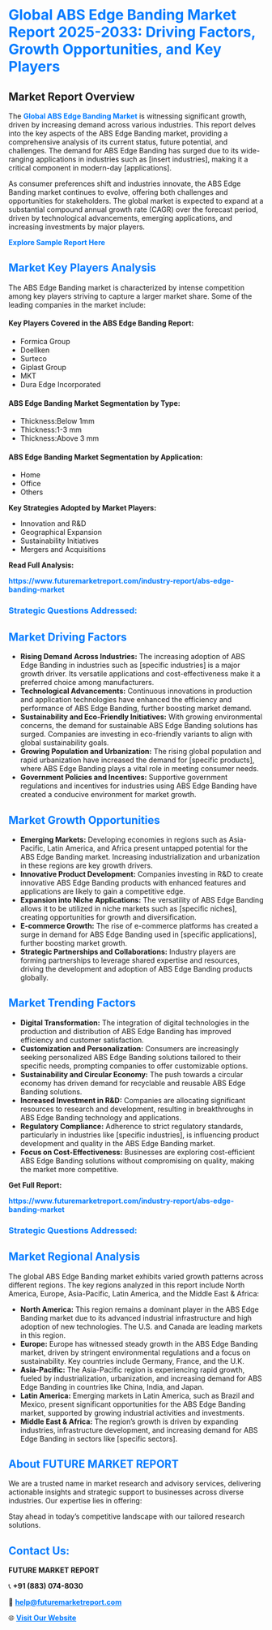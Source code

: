 <h1 style="color: #007BFF;">Global ABS Edge Banding Market Report 2025-2033: Driving Factors, Growth Opportunities, and Key Players</h1>

<section id="overview">
<h2>Market Report Overview</h2>
<p>The <a href="https://www.futuremarketreport.com/industry-report/abs-edge-banding-market" style="color: #007BFF; text-decoration: none;"><strong>Global ABS Edge Banding Market</strong></a> is witnessing significant growth, driven by increasing demand across various industries. This report delves into the key aspects of the ABS Edge Banding market, providing a comprehensive analysis of its current status, future potential, and challenges. The demand for ABS Edge Banding has surged due to its wide-ranging applications in industries such as [insert industries], making it a critical component in modern-day [applications].</p>
<p>As consumer preferences shift and industries innovate, the ABS Edge Banding market continues to evolve, offering both challenges and opportunities for stakeholders. The global market is expected to expand at a substantial compound annual growth rate (CAGR) over the forecast period, driven by technological advancements, emerging applications, and increasing investments by major players.</p>
</section>

<section id="overview">
<p><a href="https://www.futuremarketreport.com/request-sample/reportId=43694" style="color: #007BFF; text-decoration: none;"><strong>Explore Sample Report Here</strong></a></p>
</section>

<section id="key-players">
<h2 style="color: #007BFF;">Market Key Players Analysis</h2>
<p>The ABS Edge Banding market is characterized by intense competition among key players striving to capture a larger market share. Some of the leading companies in the market include:</p>
<h4>Key Players Covered in the ABS Edge Banding Report:</h4>
<ul><li>Formica Group</li><li>Doellken</li><li>Surteco</li><li>Giplast Group</li><li>MKT</li><li>Dura Edge Incorporated</li></ul>
<h4>ABS Edge Banding Market Segmentation by Type:</h4>
<ul><li>Thickness:Below 1mm</li><li>Thickness:1-3 mm</li><li>Thickness:Above 3 mm</li></ul>

<h4>ABS Edge Banding Market Segmentation by Application:</h4>
<ul><li>Home</li><li>Office</li><li>Others</li></ul>
<p><strong>Key Strategies Adopted by Market Players:</strong></p>
<ul>
<li>Innovation and R&D</li>
<li>Geographical Expansion</li>
<li>Sustainability Initiatives</li>
<li>Mergers and Acquisitions</li>
</ul>
</section>

<section>
<p><strong>Read Full Analysis: </strong></p><a href="https://www.futuremarketreport.com/industry-report/abs-edge-banding-market" style="color: #007BFF; text-decoration: none;"><strong>https://www.futuremarketreport.com/industry-report/abs-edge-banding-market</strong></a>
<h3 style="color: #007BFF;">Strategic Questions Addressed:</h3>
</section>

<section id="driving-factors">
<h2 style="color: #007BFF;">Market Driving Factors</h2>
<ul>
<li><strong>Rising Demand Across Industries:</strong> The increasing adoption of ABS Edge Banding in industries such as [specific industries] is a major growth driver. Its versatile applications and cost-effectiveness make it a preferred choice among manufacturers.</li>
<li><strong>Technological Advancements:</strong> Continuous innovations in production and application technologies have enhanced the efficiency and performance of ABS Edge Banding, further boosting market demand.</li>
<li><strong>Sustainability and Eco-Friendly Initiatives:</strong> With growing environmental concerns, the demand for sustainable ABS Edge Banding solutions has surged. Companies are investing in eco-friendly variants to align with global sustainability goals.</li>
<li><strong>Growing Population and Urbanization:</strong> The rising global population and rapid urbanization have increased the demand for [specific products], where ABS Edge Banding plays a vital role in meeting consumer needs.</li>
<li><strong>Government Policies and Incentives:</strong> Supportive government regulations and incentives for industries using ABS Edge Banding have created a conducive environment for market growth.</li>
</ul>
</section>

<section id="growth-opportunities">
<h2 style="color: #007BFF;">Market Growth Opportunities</h2>
<ul>
<li><strong>Emerging Markets:</strong> Developing economies in regions such as Asia-Pacific, Latin America, and Africa present untapped potential for the ABS Edge Banding market. Increasing industrialization and urbanization in these regions are key growth drivers.</li>
<li><strong>Innovative Product Development:</strong> Companies investing in R&D to create innovative ABS Edge Banding products with enhanced features and applications are likely to gain a competitive edge.</li>
<li><strong>Expansion into Niche Applications:</strong> The versatility of ABS Edge Banding allows it to be utilized in niche markets such as [specific niches], creating opportunities for growth and diversification.</li>
<li><strong>E-commerce Growth:</strong> The rise of e-commerce platforms has created a surge in demand for ABS Edge Banding used in [specific applications], further boosting market growth.</li>
<li><strong>Strategic Partnerships and Collaborations:</strong> Industry players are forming partnerships to leverage shared expertise and resources, driving the development and adoption of ABS Edge Banding products globally.</li>
</ul>
</section>

<section id="trending-factors">
<h2 style="color: #007BFF;">Market Trending Factors</h2>
<ul>
<li><strong>Digital Transformation:</strong> The integration of digital technologies in the production and distribution of ABS Edge Banding has improved efficiency and customer satisfaction.</li>
<li><strong>Customization and Personalization:</strong> Consumers are increasingly seeking personalized ABS Edge Banding solutions tailored to their specific needs, prompting companies to offer customizable options.</li>
<li><strong>Sustainability and Circular Economy:</strong> The push towards a circular economy has driven demand for recyclable and reusable ABS Edge Banding solutions.</li>
<li><strong>Increased Investment in R&D:</strong> Companies are allocating significant resources to research and development, resulting in breakthroughs in ABS Edge Banding technology and applications.</li>
<li><strong>Regulatory Compliance:</strong> Adherence to strict regulatory standards, particularly in industries like [specific industries], is influencing product development and quality in the ABS Edge Banding market.</li>
<li><strong>Focus on Cost-Effectiveness:</strong> Businesses are exploring cost-efficient ABS Edge Banding solutions without compromising on quality, making the market more competitive.</li>
</ul>
</section>

<section>
<p><strong>Get Full Report: </strong></p><a href="https://www.futuremarketreport.com/industry-report/abs-edge-banding-market" style="color: #007BFF; text-decoration: none;"><strong>https://www.futuremarketreport.com/industry-report/abs-edge-banding-market</strong></a>
<h3 style="color: #007BFF;">Strategic Questions Addressed:</h3>
</section>


<section id="regional-analysis">
<h2 style="color: #007BFF;">Market Regional Analysis</h2>
<p>The global ABS Edge Banding market exhibits varied growth patterns across different regions. The key regions analyzed in this report include North America, Europe, Asia-Pacific, Latin America, and the Middle East & Africa:</p>
<ul>
<li><strong>North America:</strong> This region remains a dominant player in the ABS Edge Banding market due to its advanced industrial infrastructure and high adoption of new technologies. The U.S. and Canada are leading markets in this region.</li>
<li><strong>Europe:</strong> Europe has witnessed steady growth in the ABS Edge Banding market, driven by stringent environmental regulations and a focus on sustainability. Key countries include Germany, France, and the U.K.</li>
<li><strong>Asia-Pacific:</strong> The Asia-Pacific region is experiencing rapid growth, fueled by industrialization, urbanization, and increasing demand for ABS Edge Banding in countries like China, India, and Japan.</li>
<li><strong>Latin America:</strong> Emerging markets in Latin America, such as Brazil and Mexico, present significant opportunities for the ABS Edge Banding market, supported by growing industrial activities and investments.</li>
<li><strong>Middle East & Africa:</strong> The region’s growth is driven by expanding industries, infrastructure development, and increasing demand for ABS Edge Banding in sectors like [specific sectors].</li>
</ul>
</section>

<footer>
<h2 style="color: #007BFF;">About FUTURE MARKET REPORT</h2>
<p>We are a trusted name in market research and advisory services, delivering actionable insights and strategic support to businesses across diverse industries. Our expertise lies in offering:</p>

<p>Stay ahead in today’s competitive landscape with our tailored research solutions.</p>

<h2 style="color: #007BFF;">Contact Us:</h2>
<p><strong>FUTURE MARKET REPORT</strong></p>
<p>📞 <strong>+91 (883) 074-8030</strong></p>
<p>📧 <strong><a href="mailto:help@futuremarketreport.com" style="color: #007BFF;">help@futuremarketreport.com</a></strong></p>
<p>🌐 <strong><a href="https://www.futuremarketreport.com/" style="color: #007BFF;">Visit Our Website</a></strong></p>
</footer>